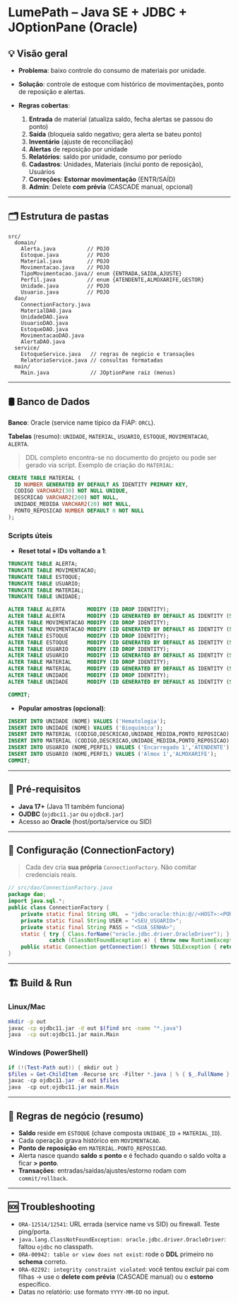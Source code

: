 # LumePath – Java SE + JDBC + JOptionPane (Oracle)

## 💡 Visão geral

* **Problema**: baixo controle do consumo de materiais por unidade.
* **Solução**: controle de estoque com histórico de movimentações, ponto de reposição e alertas.
* **Regras cobertas**:

  1. **Entrada** de material (atualiza saldo, fecha alertas se passou do ponto)
  2. **Saída** (bloqueia saldo negativo; gera alerta se bateu ponto)
  3. **Inventário** (ajuste de reconciliação)
  4. **Alertas** de reposição por unidade
  5. **Relatórios**: saldo por unidade, consumo por período
  6. **Cadastros**: Unidades, Materiais (inclui ponto de reposição), Usuários
  7. **Correções**: **Estornar movimentação** (ENTR/SAÍD)
  8. **Admin**: Delete **com prévia** (CASCADE manual, opcional)

---

## 🗂️ Estrutura de pastas

```text
src/
  domain/
    Alerta.java          // POJO
    Estoque.java         // POJO
    Material.java        // POJO
    Movimentacao.java    // POJO
    TipoMovimentacao.java// enum {ENTRADA,SAIDA,AJUSTE}
    Perfil.java          // enum {ATENDENTE,ALMOXARIFE,GESTOR}
    Unidade.java         // POJO
    Usuario.java         // POJO
  dao/
    ConnectionFactory.java
    MaterialDAO.java
    UnidadeDAO.java
    UsuarioDAO.java
    EstoqueDAO.java
    MovimentacaoDAO.java
    AlertaDAO.java
  service/
    EstoqueService.java   // regras de negócio e transações
    RelatorioService.java // consultas formatadas
  main/
    Main.java             // JOptionPane raiz (menus)
```

---

## 🛢️ Banco de Dados

**Banco**: Oracle (service name típico da FIAP: `ORCL`).

**Tabelas** (resumo): `UNIDADE`, `MATERIAL`, `USUARIO`, `ESTOQUE`, `MOVIMENTACAO`, `ALERTA`.

> DDL completo encontra-se no documento do projeto ou pode ser gerado via script. Exemplo de criação do `MATERIAL`:

```sql
CREATE TABLE MATERIAL (
  ID NUMBER GENERATED BY DEFAULT AS IDENTITY PRIMARY KEY,
  CODIGO VARCHAR2(30) NOT NULL UNIQUE,
  DESCRICAO VARCHAR2(200) NOT NULL,
  UNIDADE_MEDIDA VARCHAR2(20) NOT NULL,
  PONTO_REPOSICAO NUMBER DEFAULT 0 NOT NULL
);
```

### Scripts úteis

* **Reset total + IDs voltando a 1**:

```sql
TRUNCATE TABLE ALERTA;
TRUNCATE TABLE MOVIMENTACAO;
TRUNCATE TABLE ESTOQUE;
TRUNCATE TABLE USUARIO;
TRUNCATE TABLE MATERIAL;
TRUNCATE TABLE UNIDADE;

ALTER TABLE ALERTA       MODIFY (ID DROP IDENTITY);
ALTER TABLE ALERTA       MODIFY (ID GENERATED BY DEFAULT AS IDENTITY (START WITH 1));
ALTER TABLE MOVIMENTACAO MODIFY (ID DROP IDENTITY);
ALTER TABLE MOVIMENTACAO MODIFY (ID GENERATED BY DEFAULT AS IDENTITY (START WITH 1));
ALTER TABLE ESTOQUE      MODIFY (ID DROP IDENTITY);
ALTER TABLE ESTOQUE      MODIFY (ID GENERATED BY DEFAULT AS IDENTITY (START WITH 1));
ALTER TABLE USUARIO      MODIFY (ID DROP IDENTITY);
ALTER TABLE USUARIO      MODIFY (ID GENERATED BY DEFAULT AS IDENTITY (START WITH 1));
ALTER TABLE MATERIAL     MODIFY (ID DROP IDENTITY);
ALTER TABLE MATERIAL     MODIFY (ID GENERATED BY DEFAULT AS IDENTITY (START WITH 1));
ALTER TABLE UNIDADE      MODIFY (ID DROP IDENTITY);
ALTER TABLE UNIDADE      MODIFY (ID GENERATED BY DEFAULT AS IDENTITY (START WITH 1));

COMMIT;
```

* **Popular amostras (opcional)**:

```sql
INSERT INTO UNIDADE (NOME) VALUES ('Hematologia');
INSERT INTO UNIDADE (NOME) VALUES ('Bioquímica');
INSERT INTO MATERIAL (CODIGO,DESCRICAO,UNIDADE_MEDIDA,PONTO_REPOSICAO) VALUES ('REAG-001','Reagente A','ml',50);
INSERT INTO MATERIAL (CODIGO,DESCRICAO,UNIDADE_MEDIDA,PONTO_REPOSICAO) VALUES ('TUBO-10','Tubo 10ml','un',100);
INSERT INTO USUARIO (NOME,PERFIL) VALUES ('Encarregado 1','ATENDENTE');
INSERT INTO USUARIO (NOME,PERFIL) VALUES ('Almox 1','ALMOXARIFE');
COMMIT;
```

---

## 🔧 Pré‑requisitos

* **Java 17+** (Java 11 também funciona)
* **OJDBC** (`ojdbc11.jar` ou `ojdbc8.jar`)
* Acesso ao **Oracle** (host/porta/service ou SID)

---

## 🔌 Configuração (ConnectionFactory)

> Cada dev cria **sua própria** `ConnectionFactory`. Não comitar credenciais reais.

```java
// src/dao/ConnectionFactory.java
package dao;
import java.sql.*;
public class ConnectionFactory {
    private static final String URL  = "jdbc:oracle:thin:@//<HOST>:<PORT>/<SERVICE>"; // ex: @//oracle.fiap.com.br:1521/ORCL
    private static final String USER = "<SEU_USUARIO>";
    private static final String PASS = "<SUA_SENHA>";
    static { try { Class.forName("oracle.jdbc.driver.OracleDriver"); }
             catch (ClassNotFoundException e) { throw new RuntimeException("OJDBC não encontrado no classpath", e);} }
    public static Connection getConnection() throws SQLException { return DriverManager.getConnection(URL, USER, PASS); }
}
```
---

## 🏗️ Build & Run

### Linux/Mac

```bash
mkdir -p out
javac -cp ojdbc11.jar -d out $(find src -name "*.java")
java  -cp out:ojdbc11.jar main.Main
```

### Windows (PowerShell)

```powershell
if (!(Test-Path out)) { mkdir out }
$files = Get-ChildItem -Recurse src -Filter *.java | % { $_.FullName }
javac -cp ojdbc11.jar -d out $files
java  -cp out;ojdbc11.jar main.Main
```

---


## 🧠 Regras de negócio (resumo)

* **Saldo** reside em `ESTOQUE` (chave composta `UNIDADE_ID` + `MATERIAL_ID`).
* Cada operação grava histórico em `MOVIMENTACAO`.
* **Ponto de reposição** em `MATERIAL.PONTO_REPOSICAO`.
* Alerta nasce quando **saldo ≤ ponto** e é fechado quando o saldo volta a ficar **> ponto**.
* **Transações**: entradas/saídas/ajustes/estorno rodam com `commit/rollback`.

---

## 🆘 Troubleshooting

* `ORA-12514/12541`: URL errada (service name vs SID) ou firewall. Teste ping/porta.
* `java.lang.ClassNotFoundException: oracle.jdbc.driver.OracleDriver`: faltou `ojdbc` no classpath.
* `ORA-00942: table or view does not exist`: rode o **DDL** primeiro no **schema** correto.
* `ORA-02292: integrity constraint violated`: você tentou excluir pai com filhas → use o **delete com prévia** (CASCADE manual) ou o **estorno** específico.
* Datas no relatório: use formato `YYYY-MM-DD` no input.


